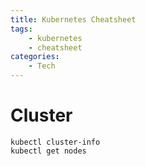 ```yaml
---
title: Kubernetes Cheatsheet
tags:
    - kubernetes
    - cheatsheet
categories:
    - Tech
---
```


# Cluster

```
kubectl cluster-info
kubectl get nodes
```